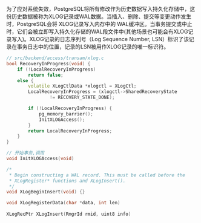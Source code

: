 为了应对系统失效，PostgreSQL将所有修改作为历史数据写入持久化存储中，这份历史数据被称为XLOG记录或WAL数据。当插入、删除、提交等变更动作发生时，PostgreSQL会将 XLOG记录写入内存中的 WAL缓冲区。当事务提交或中止时，它们会被立即写入持久化存储的WAL段文件中(其他场景也可能会有XLOG记录写入)。XLOG记录的日志序列号（Log Sequence Number, LSN）标识了该记录在事务日志中的位置，记录的LSN被用作XLOG记录的唯一标识符。

```C++
// src/backend/access/transam/xlog.c
bool RecoveryInProgress(void) {
    if (!LocalRecoveryInProgress)
        return false;
    else {
        volatile XLogCtlData *xlogctl = XLogCtl;
        LocalRecoveryInProgress = (xlogctl->SharedRecoveryState
                != RECOVERY_STATE_DONE);

        if (!LocalRecoveryInProgress) {
            pg_memory_barrier();
            InitXLOGAccess();
        }
        return LocalRecoveryInProgress;
    }
}
```

```C++
// 开始事务,调用
void InitXLOGAccess(void)
```

```C++
/*
 * Begin constructing a WAL record. This must be called before the
 * XLogRegister* functions and XLogInsert().
 */
void XLogBeginInsert(void) {}

void XLogRegisterData(char *data, int len)
    
XLogRecPtr XLogInsert(RmgrId rmid, uint8 info)
```

